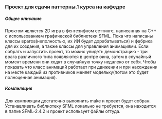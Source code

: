 ### Проект для сдачи паттерны.1 курса на кафедре

##### Общее описание
Проктом является 2D игра в фентезифном сеттинге, написанная на C++ с использованием графической библиотеки SFML. Пока что написаны классы врагов(неполностью, их ИИ будет дорабатываться) и фабрика для их создания, а также классы для управления анимациями. Если собрать и запустить проект, то можно увидеть демонстрацию - три врага различного типа появляются в центре окна, затем в случайный момент времени они ходят в случайную точку недалеко от себя. Чтобы показать что класс анимаций работает при движении и при нахождении на месте каждый из противников меняет модельку(потом это будет полноценная анимация).

##### Компиляция
Для компиляции достаточно выполнить make и проект будет собран. Устанавливать библиотеку SFML локально не требуется, она находится в папке SFML-2.4.2 и проект использует файлы оттуда.

